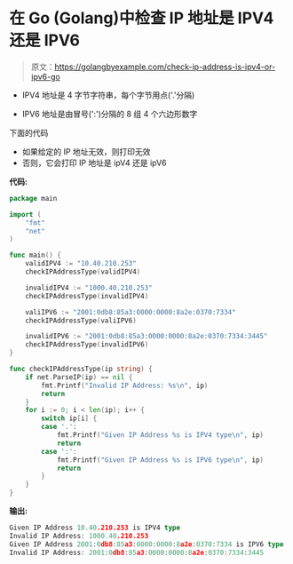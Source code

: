# 在 Go (Golang)中检查 IP 地址是 IPV4 还是 IPV6

> 原文：<https://golangbyexample.com/check-ip-address-is-ipv4-or-ipv6-go>

*   IPV4 地址是 4 字节字符串，每个字节用点('.'分隔)

*   IPV6 地址是由冒号(':')分隔的 8 组 4 个六边形数字

下面的代码

*   如果给定的 IP 地址无效，则打印无效
*   否则，它会打印 IP 地址是 ipV4 还是 ipV6

**代码:**

```go
package main

import (
    "fmt"
    "net"
)

func main() {
    validIPV4 := "10.40.210.253"
    checkIPAddressType(validIPV4)

    invalidIPV4 := "1000.40.210.253"
    checkIPAddressType(invalidIPV4)

    valiIPV6 := "2001:0db8:85a3:0000:0000:8a2e:0370:7334"
    checkIPAddressType(valiIPV6)

    invalidIPV6 := "2001:0db8:85a3:0000:0000:8a2e:0370:7334:3445"
    checkIPAddressType(invalidIPV6)
}

func checkIPAddressType(ip string) {
    if net.ParseIP(ip) == nil {
        fmt.Printf("Invalid IP Address: %s\n", ip)
        return
    }
    for i := 0; i < len(ip); i++ {
        switch ip[i] {
        case '.':
            fmt.Printf("Given IP Address %s is IPV4 type\n", ip)
            return
        case ':':
            fmt.Printf("Given IP Address %s is IPV6 type\n", ip)
            return
        }
    }
}
```

**输出:**

```go
Given IP Address 10.40.210.253 is IPV4 type
Invalid IP Address: 1000.40.210.253
Given IP Address 2001:0db8:85a3:0000:0000:8a2e:0370:7334 is IPV6 type
Invalid IP Address: 2001:0db8:85a3:0000:0000:8a2e:0370:7334:3445
```